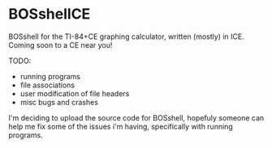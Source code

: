 # BOSshellCE
BOSshell for the TI-84+CE graphing calculator, written (mostly) in ICE.
Coming soon to a CE near you!

TODO:
+ running programs
+ file associations
+ user modification of file headers
+ misc bugs and crashes

I'm deciding to upload the source code for BOSshell, hopefuly someone can help me fix some of the issues i'm having, specifically with running programs.
